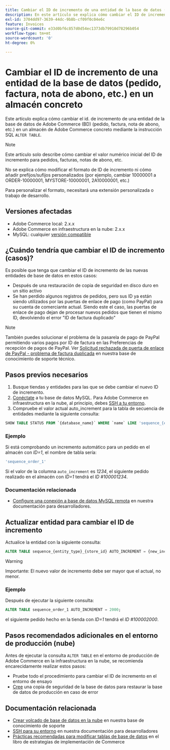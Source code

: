 ```yaml
---
title: Cambiar el ID de incremento de una entidad de la base de datos (pedido, factura, nota de abono, etc.) en un almacén concreto
description: En este artículo se explica cómo cambiar el ID de incremento de una entidad de la base de datos de Adobe Commerce (base de datos) (pedido, factura, nota de abono, etc.) en un almacén de Adobe Commerce concreto mediante la instrucción SQL ALTER TABLE.
exl-id: 3704dd97-3639-44dc-9b8b-cf09f0c04e6c
feature: Invoices
source-git-commit: e33d0bf6c857d0d54ec1373db79910d78296b054
workflow-type: tm+mt
source-wordcount: '0'
ht-degree: 0%

---
```


# Cambiar el ID de incremento de una entidad de la base de datos (pedido, factura, nota de abono, etc.) en un almacén concreto

Este artículo explica cómo cambiar el id. de incremento de una entidad de la base de datos de Adobe Commerce (BD) (pedido, factura, nota de abono, etc.) en un almacén de Adobe Commerce concreto mediante la instrucción SQL `ALTER TABLE`.

>[!NOTE]
>
>Este artículo solo describe cómo cambiar el valor numérico inicial del ID de incremento para pedidos, facturas, notas de abono, etc.
>
>No se explica cómo modificar el formato de ID de incremento ni cómo añadir prefijos/sufijos personalizados (por ejemplo, cambiar 10000001 a ORDER-10000001, MYSTORE-10000001, 2A10000001, etc.)
>
>Para personalizar el formato, necesitará una extensión personalizada o trabajo de desarrollo.

## Versiones afectadas

* Adobe Commerce local: 2.x.x
* Adobe Commerce en infraestructura en la nube: 2.x.x
* MySQL: cualquier [versión compatible](https://experienceleague.adobe.com/es/docs/commerce-operations/installation-guide/system-requirements)

## ¿Cuándo tendría que cambiar el ID de incremento (casos)?

Es posible que tenga que cambiar el ID de incremento de las nuevas entidades de base de datos en estos casos:

* Después de una restauración de copia de seguridad en disco duro en un sitio activo
* Se han perdido algunos registros de pedidos, pero sus ID ya están siendo utilizados por las puertas de enlace de pago (como PayPal) para su cuenta de comerciante actual. Siendo este el caso, las puertas de enlace de pago dejan de procesar nuevos pedidos que tienen el mismo ID, devolviendo el error &quot;ID de factura duplicado&quot;

>[!NOTE]
>
>También puedes solucionar el problema de la pasarela de pago de PayPal permitiendo varios pagos por ID de factura en las Preferencias de recepción de pagos de PayPal. Ver [Solicitud rechazada de puerta de enlace de PayPal - problema de factura duplicada](https://experienceleague.adobe.com/es/docs/experience-cloud-kcs/kbarticles/ka-26838) en nuestra base de conocimiento de soporte técnico.

## Pasos previos necesarios

1. Busque tiendas y entidades para las que se debe cambiar el nuevo ID de incremento.
1. [Conéctate](https://experienceleague.adobe.com/es/docs/commerce-operations/installation-guide/prerequisites/database-server/mysql-remote) a tu base de datos MySQL. Para Adobe Commerce en infraestructura en la nube, al principio, debes [SSH a tu entorno](https://experienceleague.adobe.com/docs/commerce-cloud-service/user-guide/develop/secure-connections.html?lang=es).
1. Compruebe el valor actual auto\_increment para la tabla de secuencia de entidades mediante la siguiente consulta:

```sql
SHOW TABLE STATUS FROM `{database_name}` WHERE `name` LIKE 'sequence_{entity_type}_{store_id}';
```

### Ejemplo

Si está comprobando un incremento automático para un pedido en el almacén con *ID=1*, el nombre de tabla sería:

```sql
'sequence_order_1'
```

Si el valor de la columna `auto_increment` es *1234*, el siguiente pedido realizado en el almacén con *ID=1* tendrá el *ID \#100001234*.

### Documentación relacionada

* [Configure una conexión a base de datos MySQL remota](https://experienceleague.adobe.com/es/docs/commerce-operations/installation-guide/prerequisites/database-server/mysql-remote) en nuestra documentación para desarrolladores.

## Actualizar entidad para cambiar el ID de incremento

Actualice la entidad con la siguiente consulta:

```sql
ALTER TABLE sequence_{entity_type}_{store_id} AUTO_INCREMENT = {new_increment_value};
```

>[!WARNING]
>
>Importante: El nuevo valor de incremento debe ser mayor que el actual, no menor.

### Ejemplo

Después de ejecutar la siguiente consulta:

```sql
ALTER TABLE sequence_order_1 AUTO_INCREMENT = 2000;
```

el siguiente pedido hecho en la tienda con *ID=1* tendrá el *ID \#100002000*.

## Pasos recomendados adicionales en el entorno de producción (nube)

Antes de ejecutar la consulta `ALTER TABLE` en el entorno de producción de Adobe Commerce en la infraestructura en la nube, se recomienda encarecidamente realizar estos pasos:

* Pruebe todo el procedimiento para cambiar el ID de incremento en el entorno de ensayo
* [Cree](/help/how-to/general/create-database-dump-on-cloud.md) una copia de seguridad de la base de datos para restaurar la base de datos de producción en caso de error

## Documentación relacionada

* [Crear volcado de base de datos en la nube](/help/how-to/general/create-database-dump-on-cloud.md) en nuestra base de conocimiento de soporte
* [SSH para su entorno](https://experienceleague.adobe.com/docs/commerce-cloud-service/user-guide/develop/secure-connections.html?lang=es) en nuestra documentación para desarrolladores
* [Prácticas recomendadas para modificar tablas de base de datos](https://experienceleague.adobe.com/es/docs/commerce-operations/implementation-playbook/best-practices/development/modifying-core-and-third-party-tables#why-adobe-recommends-avoiding-modifications) en el libro de estrategias de implementación de Commerce
